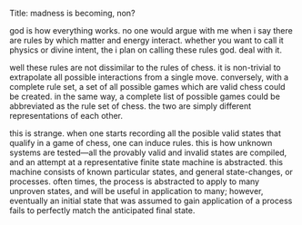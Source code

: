 Title: madness is becoming, non?

god is how everything works. no one would argue with me when i say there
are rules by which matter and energy interact. whether you want to call
it physics or divine intent, the i plan on calling these rules god. deal
with it.

well these rules are not dissimilar to the rules of chess. it is
non-trivial to extrapolate all possible interactions from a single move.
conversely, with a complete rule set, a set of all possible games which
are valid chess could be created. in the same way, a complete list of
possible games could be abbreviated as the rule set of chess. the two
are simply different representations of each other.

this is strange. when one starts recording all the posible valid states
that qualify in a game of chess, one can induce rules. this is how
unknown systems are tested—all the provably valid and invalid states are
compiled, and an attempt at a representative finite state machine is
abstracted. this machine consists of known particular states, and
general state-changes, or processes. often times, the process is
abstracted to apply to many unproven states, and will be useful in
application to many; however, eventually an initial state that was
assumed to gain application of a process fails to perfectly match the
anticipated final state.

